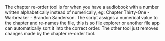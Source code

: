 The chapter re-order tool is for when you have a audiobook with a number written alphabetically instead of numerically, eg: Chapter Thirty-One - Warbreaker - Brandon Sanderson.
The script assigns a numerical value to the chapter and re-names the file, this is so file explorer or another file app can automatically sort it into the correct order.
The other tool just removes changes made by the chapter re-order tool.
